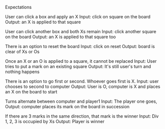 Expectations

User can click a box and apply an X
  Input: click on square on the board
  Output: an X is applied to that square

User can click another box and both Xs remain
    Input: click another square on the board
    Output: an X is applied to that square too

There is an option to reset the board
    Input: click on reset
    Output: board is clear of Xs or Os

Once an X or an O is applied to a square, it cannot be replaced
    Input: User tries to put a mark on an existing square
    Output: It's still user's turn and nothing happens

There is an option to go first or second. Whoever goes first is X.
    Input: user chooses to second to computer
    Output: User is O, computer is X and places an X on the board to start

Turns alternate between computer and player1
    Input: The player one goes,
    Output: computer places its mark on the board in succession

If there are 3 marks in the same direction, that mark is the winner
    Input: Div 1, 2, 3 is occupied by Xs
    Output: Player is winner
